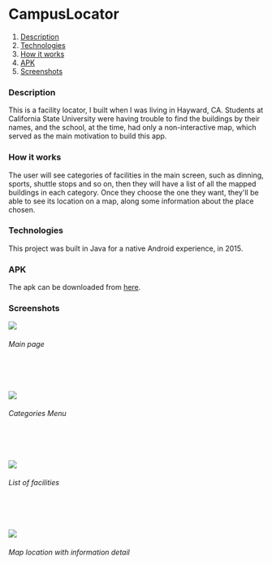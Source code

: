 # CampusLocator

1. [Description](#description)
2. [Technologies](#technologies)
3. [How it works](#how-it-works)
4. [APK](#apk)
5. [Screenshots](#screenshots)

### Description
This is a facility locator, I built when I was living in Hayward, CA. Students at California State University were having trouble to find the buildings by their names, and the school, at the time, had only a non-interactive map, which served as the main motivation to build this app.
<br />

### How it works
The user will see categories of facilities in the main screen, such as dinning, sports, shuttle stops and so on, then they will have a list of all the mapped buildings in each category. Once they choose the one they want, they'll be able to see its location on a map, along some information about the place chosen.
<br />

### Technologies
This project was built in Java for a native Android experience, in 2015.
<br />

### APK
The apk can be downloaded from [here](https://github.com/thiagoloschi/CampusLocator/raw/master/CampusLocator.apk).
<br />

### Screenshots

<img src="https://user-images.githubusercontent.com/10034981/36950268-7edc4baa-1fd2-11e8-9515-ce9dd647e87a.png"/>
<h6>Main page</h6>
<br/><br/><br/>

<img src="https://user-images.githubusercontent.com/10034981/36950436-aecc5e02-1fd4-11e8-99ad-c719ad65930a.png"/>
<h6>Categories Menu</h6>
<br/><br/><br/>

<img src="https://user-images.githubusercontent.com/10034981/36950416-5d0bb0a4-1fd4-11e8-9b81-59860cc5b8eb.png"/>
<h6>List of facilities</h6>
<br/><br/><br/>

<img src="https://user-images.githubusercontent.com/10034981/36950429-82db0622-1fd4-11e8-9fbe-45269ef161c9.png"/>
<h6>Map location with information detail</h6>
<br/><br/><br/>



